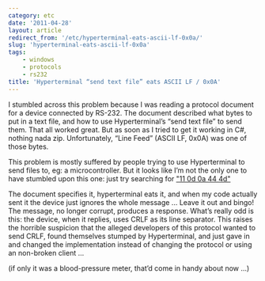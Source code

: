 ```yaml
---
category: etc
date: '2011-04-28'
layout: article
redirect_from: '/etc/hyperterminal-eats-ascii-lf-0x0a/'
slug: 'hyperterminal-eats-ascii-lf-0x0a'
tags:
    - windows
    - protocols
    - rs232
title: 'Hyperterminal “send text file” eats ASCII LF / 0x0A'
---
```


I stumbled across this problem because I was reading a protocol document
for a device connected by RS-232. The document described what bytes to
put in a text file, and how to use Hyperterminal’s “send text file” to
send them. That all worked great. But as soon as I tried to get it
working in C\#, nothing nada zip. Unfortunately, “Line Feed” (ASCII LF,
0x0A) was one of those bytes.

This problem is mostly suffered by people trying to use Hyperterminal to
send files to, eg: a microcontroller. But it looks like I’m not the only
one to have stumbled upon this one: just try searching for ["11 0d 0a 44
4d"](http://google.com/#q=%2211%200d%200a%2044%204d%22)

The document specifies it, hyperterminal eats it, and when my code
actually sent it the device just ignores the whole message ... Leave it
out and bingo! The message, no longer corrupt, produces a response.
What’s really odd is this: the device, when it replies, uses CRLF as its
line separator. This raises the horrible suspicion that the alleged
developers of this protocol wanted to send CRLF, found themselves
stumped by Hyperterminal, and just gave in and changed the
implementation instead of changing the protocol or using an non-broken
client ...

(if only it was a blood-pressure meter, that’d come in handy about now
...)
